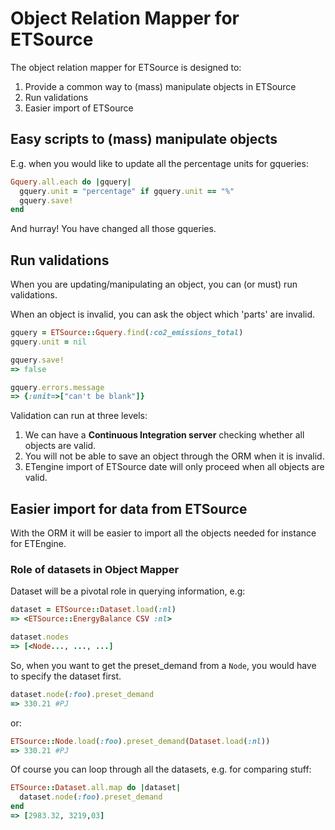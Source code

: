 # Object Relation Mapper for ETSource

The object relation mapper for ETSource is designed to:

1. Provide a common way to (mass) manipulate objects in ETSource
2. Run validations
3. Easier import of ETSource

## Easy scripts to (mass) manipulate objects

E.g. when you would like to update all the percentage units for gqueries:

```Ruby
Gquery.all.each do |gquery|
  gquery.unit = "percentage" if gquery.unit == "%"
  gquery.save!
end
```

And hurray! You have changed all those gqueries.

## Run validations

When you are updating/manipulating an object, you can (or must) run validations.

When an object is invalid, you can ask the object which 'parts' are invalid.

```Ruby
gquery = ETSource::Gquery.find(:co2_emissions_total)
gquery.unit = nil

gquery.save!
=> false

gquery.errors.message
=> {:unit=>["can't be blank"]}
```

Validation can run at three levels:

1. We can have a **Continuous Integration server** checking whether all objects
   are valid.
2. You will not be able to save an object through the ORM when it is invalid.
3. ETengine import of ETSource date will only proceed when all objects are
   valid.

## Easier import for data from ETSource

With the ORM it will be easier to import all the objects needed for instance
for ETEngine.

### Role of datasets in Object Mapper

Dataset will be a pivotal role in querying information, e.g:

```Ruby
dataset = ETSource::Dataset.load(:nl)
=> <ETSource::EnergyBalance CSV :nl>
```

```Ruby
dataset.nodes
=> [<Node..., ..., ...]
```

So, when you want to get the preset_demand from a `Node`, you would have to
specify the dataset first.

```Ruby
dataset.node(:foo).preset_demand
=> 330.21 #PJ
```

or:

```Ruby
ETSource::Node.load(:foo).preset_demand(Dataset.load(:nl))
=> 330.21 #PJ
```

Of course you can loop through all the datasets, e.g. for comparing stuff:

```Ruby
ETSource::Dataset.all.map do |dataset|
  dataset.node(:foo).preset_demand
end
=> [2983.32, 3219,03]
```

